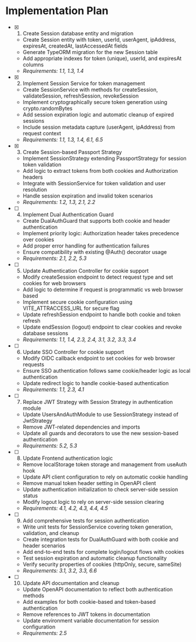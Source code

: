 # Implementation Plan

- [x] 1. Create Session database entity and migration
  - Create Session entity with token, userId, userAgent, ipAddress, expiresAt, createdAt, lastAccessedAt fields
  - Generate TypeORM migration for the new Session table
  - Add appropriate indexes for token (unique), userId, and expiresAt columns
  - _Requirements: 1.1, 1.3, 1.4_

- [x] 2. Implement Session Service for token management
  - Create SessionService with methods for createSession, validateSession, refreshSession, revokeSession
  - Implement cryptographically secure token generation using crypto.randomBytes
  - Add session expiration logic and automatic cleanup of expired sessions
  - Include session metadata capture (userAgent, ipAddress) from request context
  - _Requirements: 1.1, 1.3, 1.4, 6.1, 6.5_

- [x] 3. Create Session-based Passport Strategy
  - Implement SessionStrategy extending PassportStrategy for session token validation
  - Add logic to extract tokens from both cookies and Authorization headers
  - Integrate with SessionService for token validation and user resolution
  - Handle session expiration and invalid token scenarios
  - _Requirements: 1.2, 1.3, 2.1, 2.2_

- [ ] 4. Implement Dual Authentication Guard
  - Create DualAuthGuard that supports both cookie and header authentication
  - Implement priority logic: Authorization header takes precedence over cookies
  - Add proper error handling for authentication failures
  - Ensure compatibility with existing @Auth() decorator usage
  - _Requirements: 2.1, 2.2, 5.3_

- [ ] 5. Update Authentication Controller for cookie support
  - Modify createSession endpoint to detect request type and set cookies for web browsers
  - Add logic to determine if request is programmatic vs web browser based
  - Implement secure cookie configuration using VITE_ATTRACCESS_URL for secure flag
  - Update refreshSession endpoint to handle both cookie and token refresh
  - Update endSession (logout) endpoint to clear cookies and revoke database sessions
  - _Requirements: 1.1, 1.4, 2.3, 2.4, 3.1, 3.2, 3.3, 3.4_

- [ ] 6. Update SSO Controller for cookie support
  - Modify OIDC callback endpoint to set cookies for web browser requests
  - Ensure SSO authentication follows same cookie/header logic as local authentication
  - Update redirect logic to handle cookie-based authentication
  - _Requirements: 1.1, 2.3, 4.1_

- [ ] 7. Replace JWT Strategy with Session Strategy in authentication module
  - Update UsersAndAuthModule to use SessionStrategy instead of JwtStrategy
  - Remove JWT-related dependencies and imports
  - Update all guards and decorators to use the new session-based authentication
  - _Requirements: 5.2, 5.3_

- [ ] 8. Update Frontend authentication logic
  - Remove localStorage token storage and management from useAuth hook
  - Update API client configuration to rely on automatic cookie handling
  - Remove manual token header setting in OpenAPI client
  - Update authentication initialization to check server-side session status
  - Modify logout logic to rely on server-side session clearing
  - _Requirements: 4.1, 4.2, 4.3, 4.4, 4.5_

- [ ] 9. Add comprehensive tests for session authentication
  - Write unit tests for SessionService covering token generation, validation, and cleanup
  - Create integration tests for DualAuthGuard with both cookie and header scenarios
  - Add end-to-end tests for complete login/logout flows with cookies
  - Test session expiration and automatic cleanup functionality
  - Verify security properties of cookies (httpOnly, secure, sameSite)
  - _Requirements: 3.1, 3.2, 3.3, 6.6_

- [ ] 10. Update API documentation and cleanup
  - Update OpenAPI documentation to reflect both authentication methods
  - Add examples for both cookie-based and token-based authentication
  - Remove references to JWT tokens in documentation
  - Update environment variable documentation for session configuration
  - _Requirements: 2.5_